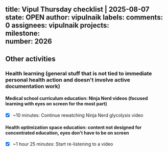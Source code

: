 title:	Vipul Thursday checklist | 2025-08-07
state:	OPEN
author:	vipulnaik
labels:	
comments:	0
assignees:	vipulnaik
projects:	
milestone:	
number:	2026
--
## Other activities

### Health learning (general stuff that is not tied to immediate personal health action and doesn't involve active documentation work)

#### Medical school curriculum education: Ninja Nerd videos (focused learning with eyes on screen for the most part)

- [x] ~10 minutes: Continue rewatching Ninja Nerd glycolysis video

#### Health optimization space education: content not designed for concentrated education, eyes don't have to be on screen

- [x] ~1 hour 25 minutes: Start re-listening to a video
